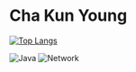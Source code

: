 # Cha Kun Young



[![Top Langs](https://github-readme-stats.vercel.app/api/top-langs/?username=chakunyoung&langs_count=5&layout=donut)](https://github.com/chakunyoung/github-readme-stats)



![Java](https://img.shields.io/badge/Java-de1024)
![Network](https://img.shields.io/badge/Network-0e21cc)
